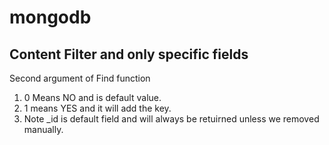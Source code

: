 # mongodb

## Content Filter and only specific fields
Second argument of Find function
<ol>
  <li>0 Means NO and is default value.</li>
  <li>1 means YES and it will add the key.</li>
  <li>Note _id is default field and will always be retuirned unless we removed manually.</li>
</ol>
